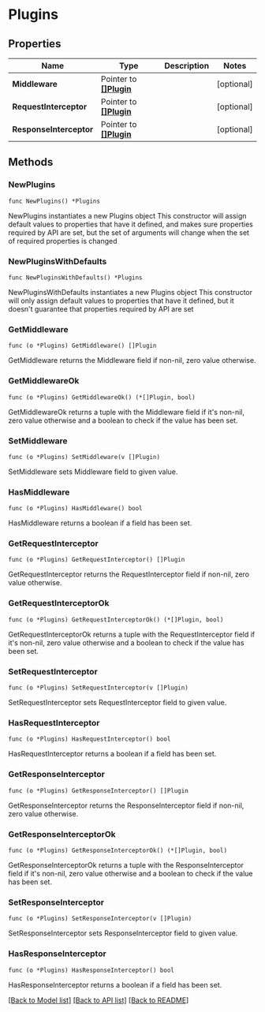 # Plugins

## Properties

Name | Type | Description | Notes
------------ | ------------- | ------------- | -------------
**Middleware** | Pointer to [**[]Plugin**](Plugin.md) |  | [optional] 
**RequestInterceptor** | Pointer to [**[]Plugin**](Plugin.md) |  | [optional] 
**ResponseInterceptor** | Pointer to [**[]Plugin**](Plugin.md) |  | [optional] 

## Methods

### NewPlugins

`func NewPlugins() *Plugins`

NewPlugins instantiates a new Plugins object
This constructor will assign default values to properties that have it defined,
and makes sure properties required by API are set, but the set of arguments
will change when the set of required properties is changed

### NewPluginsWithDefaults

`func NewPluginsWithDefaults() *Plugins`

NewPluginsWithDefaults instantiates a new Plugins object
This constructor will only assign default values to properties that have it defined,
but it doesn't guarantee that properties required by API are set

### GetMiddleware

`func (o *Plugins) GetMiddleware() []Plugin`

GetMiddleware returns the Middleware field if non-nil, zero value otherwise.

### GetMiddlewareOk

`func (o *Plugins) GetMiddlewareOk() (*[]Plugin, bool)`

GetMiddlewareOk returns a tuple with the Middleware field if it's non-nil, zero value otherwise
and a boolean to check if the value has been set.

### SetMiddleware

`func (o *Plugins) SetMiddleware(v []Plugin)`

SetMiddleware sets Middleware field to given value.

### HasMiddleware

`func (o *Plugins) HasMiddleware() bool`

HasMiddleware returns a boolean if a field has been set.

### GetRequestInterceptor

`func (o *Plugins) GetRequestInterceptor() []Plugin`

GetRequestInterceptor returns the RequestInterceptor field if non-nil, zero value otherwise.

### GetRequestInterceptorOk

`func (o *Plugins) GetRequestInterceptorOk() (*[]Plugin, bool)`

GetRequestInterceptorOk returns a tuple with the RequestInterceptor field if it's non-nil, zero value otherwise
and a boolean to check if the value has been set.

### SetRequestInterceptor

`func (o *Plugins) SetRequestInterceptor(v []Plugin)`

SetRequestInterceptor sets RequestInterceptor field to given value.

### HasRequestInterceptor

`func (o *Plugins) HasRequestInterceptor() bool`

HasRequestInterceptor returns a boolean if a field has been set.

### GetResponseInterceptor

`func (o *Plugins) GetResponseInterceptor() []Plugin`

GetResponseInterceptor returns the ResponseInterceptor field if non-nil, zero value otherwise.

### GetResponseInterceptorOk

`func (o *Plugins) GetResponseInterceptorOk() (*[]Plugin, bool)`

GetResponseInterceptorOk returns a tuple with the ResponseInterceptor field if it's non-nil, zero value otherwise
and a boolean to check if the value has been set.

### SetResponseInterceptor

`func (o *Plugins) SetResponseInterceptor(v []Plugin)`

SetResponseInterceptor sets ResponseInterceptor field to given value.

### HasResponseInterceptor

`func (o *Plugins) HasResponseInterceptor() bool`

HasResponseInterceptor returns a boolean if a field has been set.


[[Back to Model list]](../README.md#documentation-for-models) [[Back to API list]](../README.md#documentation-for-api-endpoints) [[Back to README]](../README.md)


